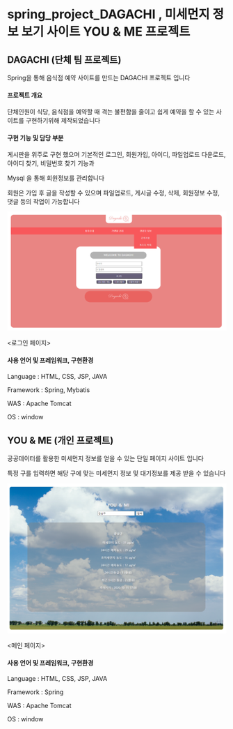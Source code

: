 # spring_project_DAGACHI , 미세먼지 정보 보기 사이트 YOU & ME 프로젝트

## DAGACHI (단체 팀 프로젝트)

Spring을 통해 음식점 예약 사이트를 만드는 DAGACHI 프로젝트 입니다

#### 프로젝트 개요

단체인원이 식당, 음식점을 예약할 때 격는 불편함을 줄이고 쉽게 예약을 할 수 있는 사이트를 구현하기위해 제작되었습니다

#### 구현 기능 및 담당 부분

게시판을 위주로 구현 했으며 기본적인 로그인, 회원가입, 아이디, 파일업로드 다운로드, 아이디 찾기, 비밀번호 찾기 기능과 

Mysql 을 통해 회원정보를 관리합니다

회원은 가입 후 글을 작성할 수 있으며 파일업로드, 게시글 수정, 삭제, 회원정보 수정, 댓글 등의 작업이 가능합니다

![DAGACHI MAIN](./images/Admin_Login.png)

<로그인 페이지>

#### 사용 언어 및 프레임워크, 구현환경

Language : HTML, CSS, JSP, JAVA

Framework : Spring, Mybatis

WAS : Apache Tomcat

OS : window

##

## YOU & ME (개인 프로젝트)

공공데이터를 활용한 미세먼지 정보를 얻을 수 있는 단일 페이지 사이트 입니다

특정 구를 입력하면 해당 구에 맞는 미세먼지 정보 및 대기정보를 제공 받을 수 있습니다

![YOU & ME MAIN](./images/finedustMain.png)

<메인 페이지>

#### 사용 언어 및 프레임워크, 구현환경

Language : HTML, CSS, JSP, JAVA

Framework : Spring

WAS : Apache Tomcat

OS : window
